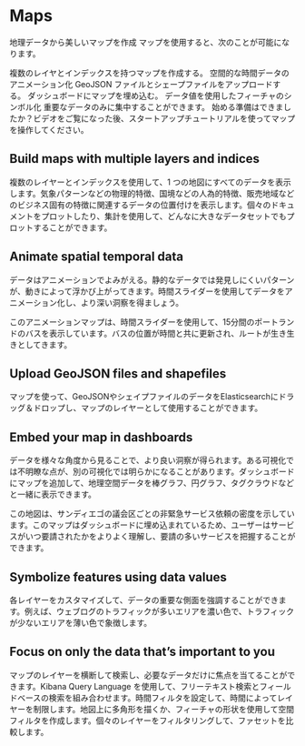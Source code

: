 # Maps
地理データから美しいマップを作成 マップを使用すると、次のことが可能になります。

複数のレイヤとインデックスを持つマップを作成する。
空間的な時間データのアニメーション化
GeoJSON ファイルとシェープファイルをアップロードする。
ダッシュボードにマップを埋め込む。
データ値を使用したフィーチャのシンボル化
重要なデータのみに集中することができます。
始める準備はできましたか？ビデオをご覧になった後、スタートアップチュートリアルを使ってマップを操作してください。

## Build maps with multiple layers and indices
複数のレイヤーとインデックスを使用して、1 つの地図にすべてのデータを表示します。気象パターンなどの物理的特徴、国境などの人為的特徴、販売地域などのビジネス固有の特徴に関連するデータの位置付けを表示します。個々のドキュメントをプロットしたり、集計を使用して、どんなに大きなデータセットでもプロットすることができます。

## Animate spatial temporal data
データはアニメーションでよみがえる。静的なデータでは発見しにくいパターンが、動きによって浮かび上がってきます。時間スライダーを使用してデータをアニメーション化し、より深い洞察を得ましょう。

このアニメーションマップは、時間スライダーを使用して、15分間のポートランドのバスを表示しています。バスの位置が時間と共に更新され、ルートが生き生きとしてきます。

## Upload GeoJSON files and shapefiles
マップを使って、GeoJSONやシェイプファイルのデータをElasticsearchにドラッグ＆ドロップし、マップのレイヤーとして使用することができます。

## Embed your map in dashboards
データを様々な角度から見ることで、より良い洞察が得られます。ある可視化では不明瞭な点が、別の可視化では明らかになることがあります。ダッシュボードにマップを追加して、地理空間データを棒グラフ、円グラフ、タグクラウドなどと一緒に表示できます。

この地図は、サンディエゴの議会区ごとの非緊急サービス依頼の密度を示しています。このマップはダッシュボードに埋め込まれているため、ユーザーはサービスがいつ要請されたかをよりよく理解し、要請の多いサービスを把握することができます。

## Symbolize features using data values
各レイヤーをカスタマイズして、データの重要な側面を強調することができます。例えば、ウェブログのトラフィックが多いエリアを濃い色で、トラフィックが少ないエリアを薄い色で象徴します。

## Focus on only the data that’s important to you
マップのレイヤーを横断して検索し、必要なデータだけに焦点を当てることができます。Kibana Query Language を使用して、フリーテキスト検索とフィールドベースの検索を組み合わせます。時間フィルタを設定して、時間によってレイヤーを制限します。地図上に多角形を描くか、フィーチャの形状を使用して空間フィルタを作成します。個々のレイヤーをフィルタリングして、ファセットを比較します。
